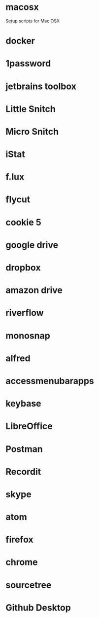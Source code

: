# macosx
Setup scripts for Mac OSX

# docker
# 1password
# jetbrains toolbox
# Little Snitch
# Micro Snitch
# iStat
# f.lux
# flycut
# cookie 5
# google drive
# dropbox
# amazon drive
# riverflow
# monosnap
# alfred
# accessmenubarapps
# keybase
# LibreOffice
# Postman
# Recordit
# skype
# atom
# firefox
# chrome
# sourcetree
# Github Desktop
